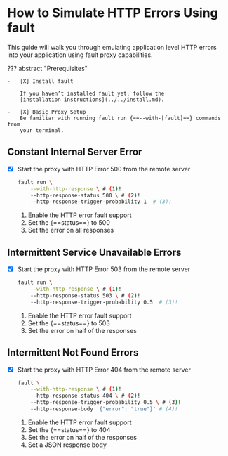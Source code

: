 # How to Simulate HTTP Errors Using fault

This guide will walk you through emulating application level HTTP errors into your
application using fault proxy capabilities.

??? abstract "Prerequisites"

    -   [X] Install fault

        If you haven’t installed fault yet, follow the
        [installation instructions](../../install.md).

    -   [X] Basic Proxy Setup
        Be familiar with running fault run {==--with-[fault]==} commands from
        your terminal.

## Constant Internal Server Error

-   [X] Start the proxy with HTTP Error 500 from the remote server

    ```bash
    fault run \
        --with-http-response \ # (1)!
        --http-response-status 500 \ # (2)!
        --http-response-trigger-probability 1  # (3)!
    ```

    1.  Enable the HTTP error fault support
    2.  Set the {==status==} to 500
    3.  Set the error on all responses

## Intermittent Service Unavailable Errors

-   [X] Start the proxy with HTTP Error 503 from the remote server

    ```bash
    fault run \
        --with-http-response \ # (1)!
        --http-response-status 503 \ # (2)!
        --http-response-trigger-probability 0.5  # (3)!
    ```

    1.  Enable the HTTP error fault support
    2.  Set the {==status==} to 503
    3.  Set the error on half of the responses

## Intermittent Not Found Errors

-   [X] Start the proxy with HTTP Error 404 from the remote server

    ```bash
    fault \
        --with-http-response \ # (1)!
        --http-response-status 404 \ # (2)!
        --http-response-trigger-probability 0.5 \ # (3)!
        --http-response-body '{"error": "true"}' # (4)!
    ```

    1.  Enable the HTTP error fault support
    2.  Set the {==status==} to 404
    3.  Set the error on half of the responses
    4.  Set a JSON response body
